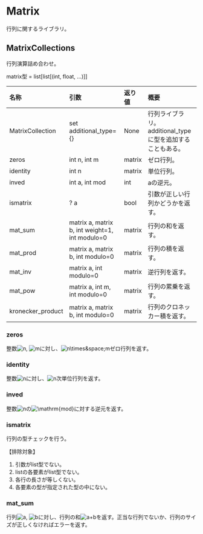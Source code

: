 # Matrix
行列に関するライブラリ。

## MatrixCollections
行列演算詰め合わせ。

matrix型 = list[list[(int, float, ...)]]

|名称|引数|返り値|概要|
|:--|:--|:--|:--|
|MatrixCollection|set additional_type={}|None|行列ライブラリ。additional_typeに型を追加することもある。|
|zeros|int n, int m|matrix|ゼロ行列。|
|identity|int n|matrix|単位行列。|
|inved|int a, int mod|int|aの逆元。|
|ismatrix|? a|bool|引数が正しい行列かどうかを返す。|
|mat_sum|matrix a, matrix b, int weight=1, int modulo=0|matrix|行列の和を返す。|
|mat_prod|matrix a, matrix b, int modulo=0|matrix|行列の積を返す。|
|mat_inv|matrix a, int modulo=0|matrix|逆行列を返す。|
|mat_pow|matrix a, int m, int modulo=0|matrix|行列の累乗を返す。|
|kronecker_product|matrix a, matrix b, int modulo=0|matrix|行列のクロネッカー積を返す。|
### zeros

整数<img src="https://latex.codecogs.com/gif.latex?n" title="n" />, <img src="https://latex.codecogs.com/gif.latex?m" title="m" />に対し、<img src="https://latex.codecogs.com/gif.latex?n\times&space;m" title="n\times&space;m" />ゼロ行列を返す。

### identity
整数<img src="https://latex.codecogs.com/gif.latex?n" title="n" />に対し、<img src="https://latex.codecogs.com/gif.latex?n" title="n" />次単位行列を返す。

### inved
整数<img src="https://latex.codecogs.com/gif.latex?n" title="n" />の<img src="https://latex.codecogs.com/gif.latex?\mathrm{mod}" title="\mathrm{mod}" />に対する逆元を返す。

### ismatrix
行列の型チェックを行う。

【排除対象】
<ol>
  <li>引数がlist型でない。</li>
  <li>listの各要素がlist型でない。</li>
  <li>各行の長さが等しくない。</li>
  <li>各要素の型が指定された型の中にない。</li>
</ol>

### mat_sum
行列<img src="https://latex.codecogs.com/gif.latex?a" title="a" />, <img src="https://latex.codecogs.com/gif.latex?b" title="b" />に対し、行列の和<img src="https://latex.codecogs.com/gif.latex?a+b" title="a+b" />を返す。正当な行列でないか、行列のサイズが正しくなければエラーを返す。
